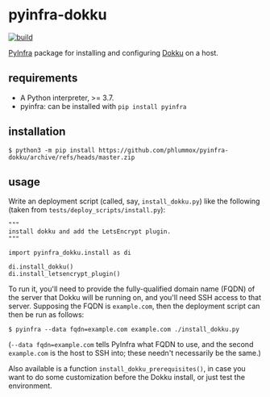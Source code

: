 # pyinfra-dokku

[![build](https://github.com/phlummox/pyinfra-dokku/actions/workflows/build.yml/badge.svg)](https://github.com/phlummox/pyinfra-dokku/actions/workflows/build.yml)

[PyInfra](https://pyinfra.com) package for installing and configuring
[Dokku](https://dokku.com) on a host.

## requirements

- A Python interpreter, >= 3.7.
- pyinfra: can be installed with `pip install pyinfra`

## installation

```
$ python3 -m pip install https://github.com/phlummox/pyinfra-dokku/archive/refs/heads/master.zip
```

## usage

Write an deployment script (called, say, `install_dokku.py`) like the following
(taken from `tests/deploy_scripts/install.py`):

```
"""
install dokku and add the LetsEncrypt plugin.
"""

import pyinfra_dokku.install as di

di.install_dokku()
di.install_letsencrypt_plugin()
```

To run it, you'll need to provide the fully-qualified domain name
(FQDN) of the server that Dokku will be running on, and you'll
need SSH access to that server.
Supposing the FQDN is `example.com`, then the deployment script can then be run
as follows:


```
$ pyinfra --data fqdn=example.com example.com ./install_dokku.py
```

(`--data fqdn=example.com` tells PyInfra what FQDN to use, and the second
`example.com` is the host to SSH into; these needn't necessarily be the same.)

Also available is a function `install_dokku_prerequisites()`, in case you want
to do some customization before the Dokku install, or just test the environment.


